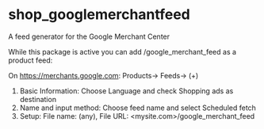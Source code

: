 # shop_googlemerchantfeed
A feed generator for the Google Merchant Center

While this package is active you can add /google_merchant_feed as a product feed:

On https://merchants.google.com:
Products-> Feeds-> (+)
1. Basic Information:
    Choose Language and check Shopping ads as destination
2. Name and input method:
    Choose feed name and select Scheduled fetch
3. Setup:
    File name: (any), File URL: <mysite.com>/google_merchant_feed
